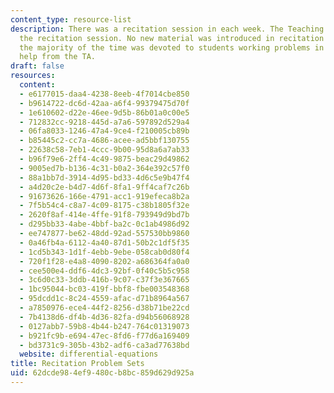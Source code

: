 ```yaml
---
content_type: resource-list
description: There was a recitation session in each week. The Teaching Assistant led
  the recitation session. No new material was introduced in recitation session and
  the majority of the time was devoted to students working problems in groups with
  help from the TA.
draft: false
resources:
  content:
  - e6177015-daa4-4238-8eeb-4f7014cbe850
  - b9614722-dc6d-42aa-a6f4-99379475d70f
  - 1e610602-d22e-46ee-9d5b-86b01a0c00e5
  - 712832cc-9218-445d-a7a6-597892d529a4
  - 06fa8033-1246-47a4-9ce4-f210005cb89b
  - b85445c2-cc7a-4686-acee-ad5bbf130755
  - 22638c58-7eb1-4ccc-9b00-95d8a6a7ab33
  - b96f79e6-2ff4-4c49-9875-beac29d49862
  - 9005ed7b-b136-4c31-b0a2-364e392c57f0
  - 88a1bb7d-3914-4d95-bd33-4d6c5e9b47f4
  - a4d20c2e-b4d7-4d6f-8fa1-9ff4caf7c26b
  - 91673626-166e-4791-acc1-919efeca8b2a
  - 7f5b54c4-c8a7-4c09-8175-c38b1805f32e
  - 2620f8af-414e-4ffe-91f8-793949d9bd7b
  - d295bb33-4abe-4bbf-ba2c-0c1ab4986d92
  - ee747877-be62-48dd-92ad-557530bb9860
  - 0a46fb4a-6112-4a40-87d1-50b2c1df5f35
  - 1cd5b343-1d1f-4ebb-9ebe-058cab0d80f4
  - 720f1f28-e4a8-4090-8202-a686364fa0a0
  - cee500e4-ddf6-4dc3-92bf-0f40c5b5c958
  - 3c6d0c33-3ddb-416b-9c07-c37f3e367665
  - 1bc95044-bc03-419f-bbf8-fbe003548368
  - 95dcdd1c-8c24-4559-afac-d71b8964a567
  - a7850976-ece4-44f2-8256-d38b71be22cd
  - 7b4138d6-df4b-4d36-82fa-d94b56068928
  - 0127abb7-59b8-4b44-b247-764c01319073
  - b921fc9b-e694-47ec-8fd6-f77d6a169409
  - bd3731c9-305b-43b2-adf6-ca3ad77638bd
  website: differential-equations
title: Recitation Problem Sets
uid: 62dcde98-4ef9-480c-b8bc-859d629d925a
---
```

